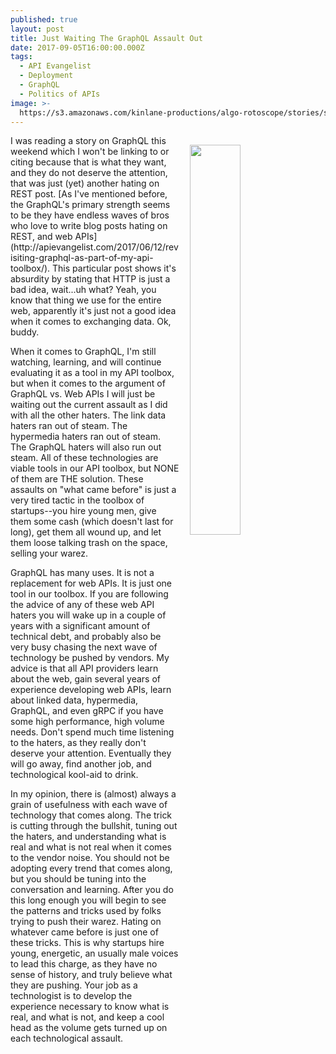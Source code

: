 ```yaml
---
published: true
layout: post
title: Just Waiting The GraphQL Assault Out
date: 2017-09-05T16:00:00.000Z
tags:
  - API Evangelist
  - Deployment
  - GraphQL
  - Politics of APIs
image: >-
  https://s3.amazonaws.com/kinlane-productions/algo-rotoscope/stories/solidies-planning-attack-blue-matrix.jpg
---
```

<p><img src="https://s3.amazonaws.com/kinlane-productions/algo-rotoscope/stories/solidies-planning-attack-blue-matrix.jpg" align="right" width="40%" style="padding: 15px;" /></p>I was reading a story on GraphQL this weekend which I won't be linking to or citing because that is what they want, and they do not deserve the attention, that was just (yet) another hating on REST post. [As I've mentioned before, the GraphQL's primary strength seems to be they have endless waves of bros who love to write blog posts hating on REST, and web APIs](http://apievangelist.com/2017/06/12/revisiting-graphql-as-part-of-my-api-toolbox/). This particular post shows it's absurdity by stating that HTTP is just a bad idea, wait...uh what? Yeah, you know that thing we use for the entire web, apparently it's just not a good idea when it comes to exchanging data. Ok, buddy.

When it comes to GraphQL, I'm still watching, learning, and will continue evaluating it as a tool in my API toolbox, but when it comes to the argument of GraphQL vs. Web APIs I will just be waiting out the current assault as I did with all the other haters. The link data haters ran out of steam. The hypermedia haters ran out of steam. The GraphQL haters will also run out steam. All of these technologies are viable tools in our API toolbox, but NONE of them are THE solution. These assaults on "what came before" is just a very tired tactic in the toolbox of startups--you hire young men, give them some cash (which doesn't last for long), get them all wound up, and let them loose talking trash on the space, selling your warez.

GraphQL has many uses. It is not a replacement for web APIs. It is just one tool in our toolbox. If you are following the advice of any of these web API haters you will wake up in a couple of years with a significant amount of technical debt, and probably also be very busy chasing the next wave of technology be pushed by vendors. My advice is that all API providers learn about the web, gain several years of experience developing web APIs, learn about linked data, hypermedia, GraphQL, and even gRPC if you have some high performance, high volume needs. Don't spend much time listening to the haters, as they really don't deserve your attention. Eventually they will go away, find another job, and technological kool-aid to drink.

In my opinion, there is (almost) always a grain of usefulness with each wave of technology that comes along. The trick is cutting through the bullshit, tuning out the haters, and understanding what is real and what is not real when it comes to the vendor noise. You should not be adopting every trend that comes along, but you should be tuning into the conversation and learning. After you do this long enough you will begin to see the patterns and tricks used by folks trying to push their warez. Hating on whatever came before is just one of these tricks. This is why startups hire young, energetic, an usually male voices to lead this charge, as they have no sense of history, and truly believe what they are pushing. Your job as a technologist is to develop the experience necessary to know what is real, and what is not, and keep a cool head as the volume gets turned up on each technological assault.
